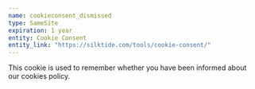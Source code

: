 ```yaml
---
name: cookieconsent_dismissed
type: SameSite
expiration: 1 year
entity: Cookie Consent
entity_link: "https://silktide.com/tools/cookie-consent/"
---
```

This cookie is used to remember whether you have been informed about our cookies policy.
